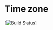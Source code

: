 Time zone
=================
[![Build Status](https://travis-ci.org/kunaksergey/TimeZone.svg?branch=master)]

